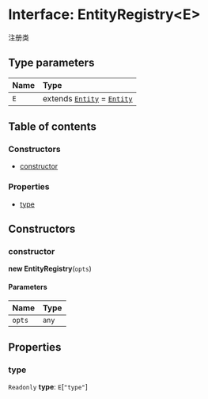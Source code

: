 # Interface: EntityRegistry\<E>

注册类

## Type parameters

| Name | Type |
| :------ | :------ |
| `E` | extends [`Entity`](/auto-docs/playground-react/classes/Entity-1.md) = [`Entity`](/auto-docs/playground-react/classes/Entity-1.md) |

## Table of contents

### Constructors

* [constructor](/auto-docs/playground-react/interfaces/EntityRegistry.md#constructor)

### Properties

* [type](/auto-docs/playground-react/interfaces/EntityRegistry.md#type)

## Constructors

### constructor

**new EntityRegistry**(`opts`)

#### Parameters

| Name | Type |
| :------ | :------ |
| `opts` | `any` |

## Properties

### type

`Readonly` **type**: `E`\[`"type"`]
